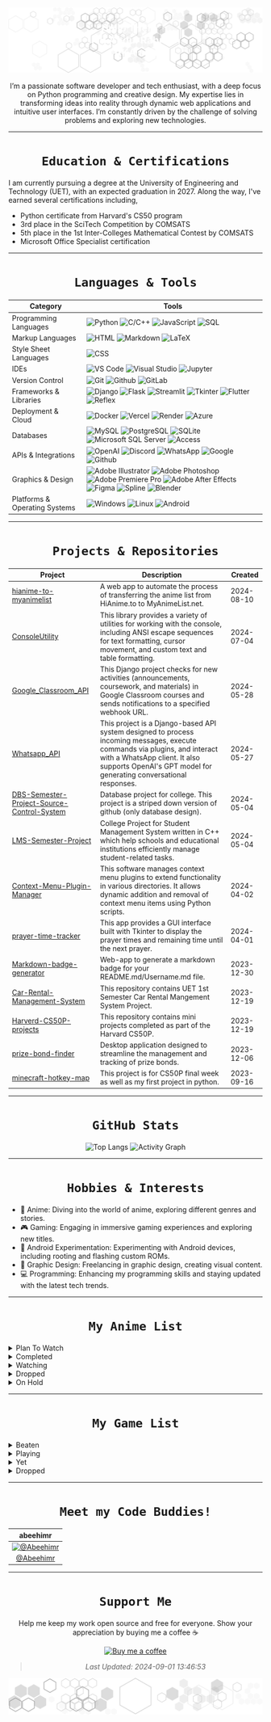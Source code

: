 <div align="center">

![I'm Abdul Rahman AKA abd](assets/svg/header.svg)

</div>

<div align="center">

I’m a passionate software developer and tech enthusiast, with a deep focus on Python programming and creative design. My expertise lies in transforming ideas into reality through dynamic web applications and intuitive user interfaces. I’m constantly driven by the challenge of solving problems and exploring new technologies.

</div>

<div align="center">

---
# `Education & Certifications`

</div>

I am currently pursuing a degree at the University of Engineering and Technology (UET), with an expected graduation in 2027. Along the way, I've earned several certifications including,

- Python certificate from Harvard's CS50 program
- 3rd place in the SciTech Competition by COMSATS
- 5th place in the 1st Inter-Colleges Mathematical Contest by COMSATS
- Microsoft Office Specialist certification

<div align="center">

---
# `Languages & Tools`

</div>

<div align="center">

| Category | Tools |
| --- | --- |
| Programming Languages | ![Python](https://img.shields.io/badge/Python-ffffff?logo=python&style=for-the-badge&color=000000&logoColor=3776AB) ![C/C++](https://img.shields.io/badge/C/C++-ffffff?logo=c%2B%2B&style=for-the-badge&color=000000&logoColor=00599C) ![JavaScript](https://img.shields.io/badge/JavaScript-ffffff?logo=javascript&style=for-the-badge&color=000000&logoColor=F7DF1E) ![SQL](https://img.shields.io/badge/SQL-ffffff?logo=sql&style=for-the-badge&color=000000&logoColor=003B57) |
| Markup  Languages | ![HTML](https://img.shields.io/badge/HTML-ffffff?logo=html5&style=for-the-badge&color=000000&logoColor=E34F26) ![Markdown](https://img.shields.io/badge/Markdown-ffffff?logo=markdown&style=for-the-badge&color=000000&logoColor=ffffff) ![LaTeX](https://img.shields.io/badge/LaTeX-ffffff?logo=latex&style=for-the-badge&color=000000&logoColor=008080) |
| Style Sheet Languages | ![CSS](https://img.shields.io/badge/CSS-ffffff?logo=css3&style=for-the-badge&color=000000&logoColor=1572B6) |
| IDEs | ![VS Code](https://img.shields.io/badge/VS%20Code-ffffff?logo=visual-studio-code&style=for-the-badge&color=000000&logoColor=007ACC) ![Visual Studio](https://img.shields.io/badge/Visual%20Studio-ffffff?logo=visual-studio&style=for-the-badge&color=000000&logoColor=5C2D91) ![Jupyter](https://img.shields.io/badge/Jupyter-ffffff?logo=jupyter&style=for-the-badge&color=000000&logoColor=F37626) |
| Version Control | ![Git](https://img.shields.io/badge/Git-ffffff?logo=git&style=for-the-badge&color=000000&logoColor=F05032) ![Github](https://img.shields.io/badge/Github-ffffff?logo=github&style=for-the-badge&color=000000&logoColor=ffffff) ![GitLab](https://img.shields.io/badge/GitLab-ffffff?logo=gitlab&style=for-the-badge&color=000000&logoColor=FCA121) |
| Frameworks & Libraries | ![Django](https://img.shields.io/badge/Django-ffffff?logo=django&style=for-the-badge&color=000000&logoColor=092E20) ![Flask](https://img.shields.io/badge/Flask-ffffff?logo=flask&style=for-the-badge&color=000000&logoColor=ffffff) ![Streamlit](https://img.shields.io/badge/Streamlit-ffffff?logo=streamlit&style=for-the-badge&color=000000&logoColor=ff4f4f) ![Tkinter](https://img.shields.io/badge/Tkinter-ffffff?logo=tkinter&style=for-the-badge&color=000000&logoColor=ff4f4f) ![Flutter](https://img.shields.io/badge/Flutter-ffffff?logo=flutter&style=for-the-badge&color=000000&logoColor=02569B) ![Reflex](https://img.shields.io/badge/Reflex-ffffff?logo=reflex&style=for-the-badge&color=000000&logoColor=02569B) |
| Deployment & Cloud | ![Docker](https://img.shields.io/badge/Docker-ffffff?logo=docker&style=for-the-badge&color=000000&logoColor=2496ED) ![Vercel](https://img.shields.io/badge/Vercel-ffffff?logo=vercel&style=for-the-badge&color=000000&logoColor=ffffff) ![Render](https://img.shields.io/badge/Render-ffffff?logo=render&style=for-the-badge&color=000000&logoColor=ffffff) ![Azure](https://img.shields.io/badge/Azure-ffffff?logo=azure&style=for-the-badge&color=000000&logoColor=0089D6) |
| Databases | ![MySQL](https://img.shields.io/badge/MySQL-ffffff?logo=mysql&style=for-the-badge&color=000000&logoColor=4479A1) ![PostgreSQL](https://img.shields.io/badge/PostgreSQL-ffffff?logo=postgresql&style=for-the-badge&color=000000&logoColor=336791) ![SQLite](https://img.shields.io/badge/SQLite-ffffff?logo=sqlite&style=for-the-badge&color=000000&logoColor=003B57) ![Microsoft SQL Server](https://img.shields.io/badge/Microsoft%20SQL%20Server-ffffff?logo=microsoft-sql-server&style=for-the-badge&color=000000&logoColor=CC2927) ![Access](https://img.shields.io/badge/Access-ffffff?logo=access&style=for-the-badge&color=000000&logoColor=A4373A) |
| APIs & Integrations | ![OpenAI](https://img.shields.io/badge/OpenAI-ffffff?logo=openai&style=for-the-badge&color=000000&logoColor=FF0084) ![Discord](https://img.shields.io/badge/Discord-ffffff?logo=discord&style=for-the-badge&color=000000&logoColor=5865F2) ![WhatsApp](https://img.shields.io/badge/WhatsApp-ffffff?logo=whatsapp&style=for-the-badge&color=000000&logoColor=25D366) ![Google](https://img.shields.io/badge/Google-ffffff?logo=google&style=for-the-badge&color=000000&logoColor=4285F4) ![Github](https://img.shields.io/badge/Github-ffffff?logo=github&style=for-the-badge&color=000000&logoColor=ffffff) |
| Graphics & Design | ![Adobe Illustrator](https://img.shields.io/badge/Adobe%20Illustrator-ffffff?logo=adobe-illustrator&style=for-the-badge&color=000000&logoColor=FF9A00) ![Adobe Photoshop](https://img.shields.io/badge/Adobe%20Photoshop-ffffff?logo=adobe-photoshop&style=for-the-badge&color=000000&logoColor=31A8FF) ![Adobe Premiere Pro](https://img.shields.io/badge/Adobe%20Premiere%20Pro-ffffff?logo=adobe-premiere-pro&style=for-the-badge&color=000000&logoColor=9999FF) ![Adobe After Effects](https://img.shields.io/badge/Adobe%20After%20Effects-ffffff?logo=adobe-after-effects&style=for-the-badge&color=000000&logoColor=9999FF) ![Figma](https://img.shields.io/badge/Figma-ffffff?logo=figma&style=for-the-badge&color=000000&logoColor=F24E1E) ![Spline](https://img.shields.io/badge/Spline-ffffff?logo=spline&style=for-the-badge&color=000000&logoColor=FF4F4F) ![Blender](https://img.shields.io/badge/Blender-ffffff?logo=blender&style=for-the-badge&color=000000&logoColor=F5792A) |
| Platforms & Operating Systems | ![Windows](https://img.shields.io/badge/Windows-ffffff?logo=windows&style=for-the-badge&color=000000&logoColor=0078D6) ![Linux](https://img.shields.io/badge/Linux-ffffff?logo=linux&style=for-the-badge&color=000000&logoColor=FCC624) ![Android](https://img.shields.io/badge/Android-ffffff?logo=android&style=for-the-badge&color=000000&logoColor=3DDC84) |

</div>

<div align="center">

---
# `Projects & Repositories`

</div>

<div align="center">

| Project | Description | Created |
| --- | --- | --- |
| [hianime-to-myanimelist](https://github.com/abdbbdii/hianime-to-myanimelist) | A web app to automate the process of transferring the anime list from HiAnime.to to MyAnimeList.net. | 2024-08-10 |
| [ConsoleUtility](https://github.com/abdbbdii/ConsoleUtility) | This library provides a variety of utilities for working with the console, including ANSI escape sequences for text formatting, cursor movement, and custom text and table formatting. | 2024-07-04 |
| [Google_Classroom_API](https://github.com/abdbbdii/Google_Classroom_API) | This Django project checks for new activities (announcements, coursework, and materials) in Google Classroom courses and sends notifications to a specified webhook URL. | 2024-05-28 |
| [Whatsapp_API](https://github.com/abdbbdii/Whatsapp_API) | This project is a Django-based API system designed to process incoming messages, execute commands via plugins, and interact with a WhatsApp client. It also supports OpenAI's GPT model for generating conversational responses. | 2024-05-27 |
| [DBS-Semester-Project-Source-Control-System](https://github.com/abdbbdii/DBS-Semester-Project-Source-Control-System) | Database project for college. This project is a striped down version of github (only database design). | 2024-05-04 |
| [LMS-Semester-Project](https://github.com/abdbbdii/LMS-Semester-Project) | College Project for Student Management System written in C++ which help schools and educational institutions efficiently manage student-related tasks. | 2024-05-04 |
| [Context-Menu-Plugin-Manager](https://github.com/abdbbdii/Context-Menu-Plugin-Manager) | This software manages context menu plugins to extend functionality in various directories. It allows dynamic addition and removal of context menu items using Python scripts. | 2024-04-02 |
| [prayer-time-tracker](https://github.com/abdbbdii/prayer-time-tracker) | This app provides a GUI interface built with Tkinter to display the prayer times and remaining time until the next prayer. | 2024-04-01 |
| [Markdown-badge-generator](https://github.com/abdbbdii/Markdown-badge-generator) | Web-app to generate a markdown badge for your README.md/Username.md file. | 2023-12-30 |
| [Car-Rental-Management-System](https://github.com/abdbbdii/Car-Rental-Management-System) | This repository contains UET 1st Semester Car Rental Mangement System Project. | 2023-12-19 |
| [Harverd-CS50P-projects](https://github.com/abdbbdii/Harverd-CS50P-projects) | This repository contains mini projects completed as part of the Harvard CS50P. | 2023-12-19 |
| [prize-bond-finder](https://github.com/abdbbdii/prize-bond-finder) | Desktop application designed to streamline the management and tracking of prize bonds. | 2023-12-06 |
| [minecraft-hotkey-map](https://github.com/abdbbdii/minecraft-hotkey-map) | This project is for CS50P final week as well as my first project in python. | 2023-09-16 |

</div>

<div align="center">

---
# `GitHub Stats`

</div>

<div align="center">

![Top Langs](https://github-readme-stats.vercel.app/api/top-langs/?username=abdbbdii&theme=github_dark&hide_border=true&layout=compact&card_width=1000&title_color=adbac7)
![Activity Graph](https://github-readme-activity-graph.vercel.app/graph?username=abdbbdii&theme=github-dark&custom_title=abd's%20this%20month%20activity%20on%20Github&hide_border=true&line=adbac7&color=adbac7)

</div>

<div align="center">

---
# `Hobbies & Interests`

</div>

- 🌟 Anime: Diving into the world of anime, exploring different genres and stories.
- 🎮 Gaming: Engaging in immersive gaming experiences and exploring new titles.
- 🤖 Android Experimentation: Experimenting with Android devices, including rooting and flashing custom ROMs.
- 🎨 Graphic Design: Freelancing in graphic design, creating visual content.
- 💻 Programming: Enhancing my programming skills and staying updated with the latest tech trends.

<div align="center">

---
# `My Anime List`

</div>

<details><summary>Plan To Watch</summary>

<div align="center">

| 91 Days | Akame ga Kill! | Boku no Hero Ac...demia | Chuunibyou demo...itai! |
| :---: | :---: | :---: | :---: |
| ![91 Days](https://cdn.myanimelist.net/images/anime/13/80515.webp) | ![Akame ga Kill!](https://cdn.myanimelist.net/images/anime/1429/95946.jpg) | ![Boku no Hero Academia](https://cdn.myanimelist.net/images/anime/10/78745.jpg) | ![Chuunibyou demo Koi ga Shitai!](https://cdn.myanimelist.net/images/anime/1905/142840.jpg) |

</div>

<div align="center">

| Code Geass: Han...louch | Code Geass: Han...orium | Death Parade | Gake no Ue no Ponyo |
| :---: | :---: | :---: | :---: |
| ![Code Geass: Hangyaku no Lelouch](https://cdn.myanimelist.net/images/anime/1032/135088.webp) | ![Code Geass: Hangyaku no Lelouch R2 Picture Drama - Last Moratorium](https://cdn.myanimelist.net/images/anime/2/88062.jpg) | ![Death Parade](https://cdn.myanimelist.net/images/anime/5/71553.jpg) | ![Gake no Ue no Ponyo](https://cdn.myanimelist.net/images/anime/1331/138727.webp) |

</div>

<div align="center">

| Haikyuu!! | Hal | Horimiya | Howl no Ugoku Shiro |
| :---: | :---: | :---: | :---: |
| ![Haikyuu!!](https://cdn.myanimelist.net/images/anime/7/76014.jpg) | ![Hal](https://cdn.myanimelist.net/images/anime/6/46549.webp) | ![Horimiya](https://cdn.myanimelist.net/images/anime/1695/111486.jpg) | ![Howl no Ugoku Shiro](https://cdn.myanimelist.net/images/anime/1470/138723.jpg) |

</div>

<div align="center">

| Kage no Jitsury...u-hen | Kaijuu 8-gou Movie | Kengan Ashura Part 2 | Kimitachi wa Do...ru ka |
| :---: | :---: | :---: | :---: |
| ![Kage no Jitsuryokusha ni Naritakute! Movie: Zankyou-hen](https://cdn.myanimelist.net/images/anime/1570/140518.jpg) | ![Kaijuu 8-gou Movie](https://cdn.myanimelist.net/images/anime/1835/144661.jpg) | ![Kengan Ashura Part 2](https://cdn.myanimelist.net/images/anime/1546/102680.jpg) | ![Kimitachi wa Dou Ikiru ka](https://cdn.myanimelist.net/images/anime/1126/139654.jpg) |

</div>

<div align="center">

| Kiseijuu: Sei n...ritsu | Kobayashi-san C...ragon | Kono Subarashii...wo! 2 | Kotonoha no Niwa |
| :---: | :---: | :---: | :---: |
| ![Kiseijuu: Sei no Kakuritsu](https://cdn.myanimelist.net/images/anime/3/73178.jpg) | ![Kobayashi-san Chi no Maid Dragon](https://cdn.myanimelist.net/images/anime/5/85434.jpg) | ![Kono Subarashii Sekai ni Shukufuku wo! 2](https://cdn.myanimelist.net/images/anime/2/83188.jpg) | ![Kotonoha no Niwa](https://cdn.myanimelist.net/images/anime/1597/112995.jpg) |

</div>

<div align="center">

| Ninja Kamui | Omoide no Marnie | Shikanoko Nokon...antan | Shin no Nakama ...shita |
| :---: | :---: | :---: | :---: |
| ![Ninja Kamui](https://cdn.myanimelist.net/images/anime/1142/141351.jpg) | ![Omoide no Marnie](https://cdn.myanimelist.net/images/anime/7/64293.webp) | ![Shikanoko Nokonoko Koshitantan](https://cdn.myanimelist.net/images/anime/1084/144617.jpg) | ![Shin no Nakama ja Nai to Yuusha no Party wo Oidasareta node, Henkyou de Slow Life suru Koto ni Shimashita](https://cdn.myanimelist.net/images/anime/1723/117854.jpg) |

</div>

<div align="center">

| Shinchou Yuusha...ugiru | Tenkuu no Shiro...aputa | Tensei shitara ...a Ken | Tonari no Kaibu...u-kun |
| :---: | :---: | :---: | :---: |
| ![Shinchou Yuusha: Kono Yuusha ga Ore Tueee Kuse ni Shinchou Sugiru](https://cdn.myanimelist.net/images/anime/1715/103419.jpg) | ![Tenkuu no Shiro Laputa](https://cdn.myanimelist.net/images/anime/5/37799.jpg) | ![Tensei shitara Slime Datta Ken](https://cdn.myanimelist.net/images/anime/1069/123309.jpg) | ![Tonari no Kaibutsu-kun](https://cdn.myanimelist.net/images/anime/4/39779.webp) |

</div>

<div align="center">

| Umi ga Kikoeru |
| :---: |
| ![Umi ga Kikoeru](https://cdn.myanimelist.net/images/anime/1498/131411.webp) |

</div>

</details>

<details><summary>Completed</summary>

<div align="center">

| Ano Hi Mita Han...Movie | Ansatsu Kyoushitsu | Ansatsu Kyoushi...eason | Bleach Movie 3:... Yobu |
| :---: | :---: | :---: | :---: |
| ![Ano Hi Mita Hana no Namae wo Bokutachi wa Mada Shiranai. Movie](https://cdn.myanimelist.net/images/anime/5/49993.jpg) | ![Ansatsu Kyoushitsu](https://cdn.myanimelist.net/images/anime/5/75639.webp) | ![Ansatsu Kyoushitsu 2nd Season](https://cdn.myanimelist.net/images/anime/8/77966.jpg) | ![Bleach Movie 3: Fade to Black - Kimi no Na wo Yobu](https://cdn.myanimelist.net/images/anime/3/64689.jpg) |

</div>

<div align="center">

| Boku no Kokoro ...Yatsu | Byousoku 5 Cent...meter | Chainsaw Man | Dark Gathering |
| :---: | :---: | :---: | :---: |
| ![Boku no Kokoro no Yabai Yatsu](https://cdn.myanimelist.net/images/anime/1545/133887.jpg) | ![Byousoku 5 Centimeter](https://cdn.myanimelist.net/images/anime/1410/112994.jpg) | ![Chainsaw Man](https://cdn.myanimelist.net/images/anime/1806/126216.jpg) | ![Dark Gathering](https://cdn.myanimelist.net/images/anime/1346/138731.jpg) |

</div>

<div align="center">

| Death Note: Rewrite | Dororo | Dr. Stone: New ...art 2 | Dr. Stone: Ryuusui |
| :---: | :---: | :---: | :---: |
| ![Death Note: Rewrite](https://cdn.myanimelist.net/images/anime/13/8518.jpg) | ![Dororo](https://cdn.myanimelist.net/images/anime/1879/100467.jpg) | ![Dr. Stone: New World Part 2](https://cdn.myanimelist.net/images/anime/1236/138696.jpg) | ![Dr. Stone: Ryuusui](https://cdn.myanimelist.net/images/anime/1071/124921.jpg) |

</div>

<div align="center">

| Dr. Stone: Ston... Wars | Jujutsu Kaisen | Jujutsu Kaisen ...Movie | Jujutsu Kaisen ...eason |
| :---: | :---: | :---: | :---: |
| ![Dr. Stone: Stone Wars](https://cdn.myanimelist.net/images/anime/1711/110614.jpg) | ![Jujutsu Kaisen](https://cdn.myanimelist.net/images/anime/1171/109222.jpg) | ![Jujutsu Kaisen 0 Movie](https://cdn.myanimelist.net/images/anime/1121/119044.webp) | ![Jujutsu Kaisen 2nd Season](https://cdn.myanimelist.net/images/anime/1792/138022.jpg) |

</div>

<div align="center">

| Kimetsu no Yaiba | Kimetsu no Yaib...a-hen | Kimetsu no Yaib...o-hen | Kimetsu no Yaib...o-hen |
| :---: | :---: | :---: | :---: |
| ![Kimetsu no Yaiba](https://cdn.myanimelist.net/images/anime/1286/99889.webp) | ![Kimetsu no Yaiba Movie: Mugen Ressha-hen](https://cdn.myanimelist.net/images/anime/1704/106947.jpg) | ![Kimetsu no Yaiba: Hashira Geiko-hen](https://cdn.myanimelist.net/images/anime/1565/142711.jpg) | ![Kimetsu no Yaiba: Katanakaji no Sato-hen](https://cdn.myanimelist.net/images/anime/1765/135099.jpg) |

</div>

<div align="center">

| Kimetsu no Yaib...u-hen | Kimi no Suizou ...betai | Koe no Katachi | Mushoku Tensei:... Dasu |
| :---: | :---: | :---: | :---: |
| ![Kimetsu no Yaiba: Yuukaku-hen](https://cdn.myanimelist.net/images/anime/1908/120036.jpg) | ![Kimi no Suizou wo Tabetai](https://cdn.myanimelist.net/images/anime/1768/93291.jpg) | ![Koe no Katachi](https://cdn.myanimelist.net/images/anime/1122/96435.webp) | ![Mushoku Tensei: Isekai Ittara Honki Dasu](https://cdn.myanimelist.net/images/anime/1530/117776.webp) |

</div>

<div align="center">

| Nakitai Watashi...aburu | Nichijou | One Punch Man 2...eason | One Punch Man 2...cials |
| :---: | :---: | :---: | :---: |
| ![Nakitai Watashi wa Neko wo Kaburu](https://cdn.myanimelist.net/images/anime/1045/106389.webp) | ![Nichijou](https://cdn.myanimelist.net/images/anime/3/75617.webp) | ![One Punch Man 2nd Season](https://cdn.myanimelist.net/images/anime/1247/122044.jpg) | ![One Punch Man 2nd Season Specials](https://cdn.myanimelist.net/images/anime/1618/103829.jpg) |

</div>

<div align="center">

| One Punch Man S...cials | Ore dake Level ...a Ken | Owari no Seraph | Owari no Seraph...n-hen |
| :---: | :---: | :---: | :---: |
| ![One Punch Man Specials](https://cdn.myanimelist.net/images/anime/1452/97840.jpg) | ![Ore dake Level Up na Ken](https://cdn.myanimelist.net/images/anime/1801/142390.jpg) | ![Owari no Seraph](https://cdn.myanimelist.net/images/anime/5/73474.jpg) | ![Owari no Seraph: Nagoya Kessen-hen](https://cdn.myanimelist.net/images/anime/9/76632.webp) |

</div>

<div align="center">

| Re:Zero kara Ha...katsu | Re:Zero kara Ha...Movie | Shigatsu wa Kim...o Uso | Shingeki no Kyojin |
| :---: | :---: | :---: | :---: |
| ![Re:Zero kara Hajimeru Isekai Seikatsu](https://cdn.myanimelist.net/images/anime/1522/128039.webp) | ![Re:Zero kara Hajimeru Isekai Seikatsu - Hyouketsu no Kizuna - Manner Movie](https://cdn.myanimelist.net/images/anime/1599/106827.jpg) | ![Shigatsu wa Kimi no Uso](https://cdn.myanimelist.net/images/anime/1405/143284.jpg) | ![Shingeki no Kyojin](https://cdn.myanimelist.net/images/anime/10/47347.jpg) |

</div>

<div align="center">

| Shingeki no Kyo...son 2 | Shingeki no Kyo...son 3 | Shingeki no Kyo...eason | Shingeki no Kyo...art 2 |
| :---: | :---: | :---: | :---: |
| ![Shingeki no Kyojin Season 2](https://cdn.myanimelist.net/images/anime/4/84177.webp) | ![Shingeki no Kyojin Season 3](https://cdn.myanimelist.net/images/anime/1173/92110.jpg) | ![Shingeki no Kyojin: The Final Season](https://cdn.myanimelist.net/images/anime/1000/110531.webp) | ![Shingeki no Kyojin: The Final Season Part 2](https://cdn.myanimelist.net/images/anime/1948/120625.webp) |

</div>

<div align="center">

| Sword Art Onlin...nline | Sword Art Online II | Sword Art Onlin...ation | Sword Art Onlin...world |
| :---: | :---: | :---: | :---: |
| ![Sword Art Online Alternative: Gun Gale Online](https://cdn.myanimelist.net/images/anime/1141/93288.webp) | ![Sword Art Online II](https://cdn.myanimelist.net/images/anime/1223/121999.jpg) | ![Sword Art Online: Alicization](https://cdn.myanimelist.net/images/anime/1993/93837.jpg) | ![Sword Art Online: Alicization - War of Underworld](https://cdn.myanimelist.net/images/anime/1630/103417.jpg) |

</div>

<div align="center">

| Sword Art Onlin...eason | Tenki no Ko | Tokyo Ghoul:re | Tokyo Ghoul:re ...eason |
| :---: | :---: | :---: | :---: |
| ![Sword Art Online: Alicization - War of Underworld 2nd Season](https://cdn.myanimelist.net/images/anime/1438/105106.jpg) | ![Tenki no Ko](https://cdn.myanimelist.net/images/anime/1880/101146.jpg) | ![Tokyo Ghoul:re](https://cdn.myanimelist.net/images/anime/1063/95086.webp) | ![Tokyo Ghoul:re 2nd Season](https://cdn.myanimelist.net/images/anime/1545/121995.jpg) |

</div>

<div align="center">

| Tokyo Revengers | Tokyo Revengers...n-hen | Tomodachi Game | Violet Evergard...ngyou |
| :---: | :---: | :---: | :---: |
| ![Tokyo Revengers](https://cdn.myanimelist.net/images/anime/1839/122012.jpg) | ![Tokyo Revengers: Seiya Kessen-hen](https://cdn.myanimelist.net/images/anime/1773/132313.jpg) | ![Tomodachi Game](https://cdn.myanimelist.net/images/anime/1247/121345.webp) | ![Violet Evergarden Gaiden: Eien to Jidou Shuki Ningyou](https://cdn.myanimelist.net/images/anime/1667/112943.jpg) |

</div>

<div align="center">

| Violet Evergard...Movie | Violet Evergard...Darou | Wind Breaker | Yakusoku no Nev...rland |
| :---: | :---: | :---: | :---: |
| ![Violet Evergarden Movie](https://cdn.myanimelist.net/images/anime/1825/110716.jpg) | ![Violet Evergarden: Kitto "Ai" wo Shiru Hi ga Kuru no Darou](https://cdn.myanimelist.net/images/anime/9/89993.jpg) | ![Wind Breaker](https://cdn.myanimelist.net/images/anime/1438/141816.jpg) | ![Yakusoku no Neverland](https://cdn.myanimelist.net/images/anime/1830/118780.webp) |

</div>

<div align="center">

| Youkoso Jitsury...tsu e | Youkoso Jitsury...eason |
| :---: | :---: |
| ![Youkoso Jitsuryoku Shijou Shugi no Kyoushitsu e](https://cdn.myanimelist.net/images/anime/5/86830.jpg) | ![Youkoso Jitsuryoku Shijou Shugi no Kyoushitsu e 2nd Season](https://cdn.myanimelist.net/images/anime/1010/124180.jpg) |

</div>

</details>

<details><summary>Watching</summary>

<div align="center">

| Ao no Exorcist | Fruits Basket 1...eason | Kaguya-sama wa ...ousen | Kaguya-sama wa ...ousen |
| :---: | :---: | :---: | :---: |
| ![Ao no Exorcist](https://cdn.myanimelist.net/images/anime/10/75195.webp) | ![Fruits Basket 1st Season](https://cdn.myanimelist.net/images/anime/1447/99827.webp) | ![Kaguya-sama wa Kokurasetai: Tensai-tachi no Renai Zunousen](https://cdn.myanimelist.net/images/anime/1295/106551.jpg) | ![Kaguya-sama wa Kokurasetai? Tensai-tachi no Renai Zunousen](https://cdn.myanimelist.net/images/anime/1764/106659.jpg) |

</div>

<div align="center">

| Steins;Gate 0 |
| :---: |
| ![Steins;Gate 0](https://cdn.myanimelist.net/images/anime/1375/93521.webp) |

</div>

</details>

<details><summary>Dropped</summary>

<div align="center">

| Cyberpunk: Edge...nners | Elfen Lied | Sousou no Frieren | Tekken: Bloodline |
| :---: | :---: | :---: | :---: |
| ![Cyberpunk: Edgerunners](https://cdn.myanimelist.net/images/anime/1818/126435.jpg) | ![Elfen Lied](https://cdn.myanimelist.net/images/anime/1780/121555.webp) | ![Sousou no Frieren](https://cdn.myanimelist.net/images/anime/1015/138006.jpg) | ![Tekken: Bloodline](https://cdn.myanimelist.net/images/anime/1842/127170.jpg) |

</div>

<div align="center">

| Trigun Stampede | Tsuki ga Michib...uchuu |
| :---: | :---: |
| ![Trigun Stampede](https://cdn.myanimelist.net/images/anime/1426/129194.jpg) | ![Tsuki ga Michibiku Isekai Douchuu](https://cdn.myanimelist.net/images/anime/1950/116474.webp) |

</div>

</details>

<details><summary>On Hold</summary>

<div align="center">

| Kiniro Mosaic | Kusuriya no Hit...igoto | Tokyo Revengers...u-hen |
| :---: | :---: | :---: |
| ![Kiniro Mosaic](https://cdn.myanimelist.net/images/anime/1793/117610.webp) | ![Kusuriya no Hitorigoto](https://cdn.myanimelist.net/images/anime/1708/138033.jpg) | ![Tokyo Revengers: Tenjiku-hen](https://cdn.myanimelist.net/images/anime/1853/139843.jpg) |

</div>

</details>

<div align="center">

---
# `My Game List`

</div>

<details><summary>Beaten</summary>

<div align="center">

| Planet of Lana | Little Nightmares II | Ori and the Wil...Wisps | Gris |
| :---: | :---: | :---: | :---: |
| ![Planet of Lana](https://media.rawg.io/media/crop/600/400/games/c61/c61a8959e0cb3cdcb2bd52a2f3aa0c2c.jpg) | ![Little Nightmares II](https://media.rawg.io/media/crop/600/400/games/c2a/c2a7dc4540eb79aaff7099ae691105d3.jpg) | ![Ori and the Will of the Wisps](https://media.rawg.io/media/crop/600/400/games/718/71891d2484a592d871e91dc826707e1c.jpg) | ![Gris](https://media.rawg.io/media/crop/600/400/games/51c/51c430f1795c79b78f863a9f22dc422d.jpg) |

</div>

<div align="center">

| Among Us | Asphalt 9: Legends | Minecraft: Stor...n Two | Little Nightmares |
| :---: | :---: | :---: | :---: |
| ![Among Us](https://media.rawg.io/media/crop/600/400/games/e74/e74458058b35e01c1ae3feeb39a3f724.jpg) | ![Asphalt 9: Legends](https://media.rawg.io/media/crop/600/400/games/e96/e96d3582bf1bd6dbe6edae5319dcdb83.jpg) | ![Minecraft: Story Mode — Season Two](https://media.rawg.io/media/crop/600/400/games/5eb/5ebb2eff31f782b5ca986353dbfb8694.jpg) | ![Little Nightmares](https://media.rawg.io/media/crop/600/400/games/8a0/8a02f84a5916ede2f923b88d5f8217ba.jpg) |

</div>

<div align="center">

| What Remains of...Finch | INSIDE | Ori and the Bli...ition | Minecraft: Stor... Mode |
| :---: | :---: | :---: | :---: |
| ![What Remains of Edith Finch](https://media.rawg.io/media/crop/600/400/games/34e/34e100b1f648de99f32d477065f04653.jpg) | ![INSIDE](https://media.rawg.io/media/crop/600/400/games/d5a/d5a24f9f71315427fa6e966fdd98dfa6.jpg) | ![Ori and the Blind Forest: Definitive Edition](https://media.rawg.io/media/crop/600/400/games/04a/04a7e7e185fb51493bdcbe1693a8b3dc.jpg) | ![Minecraft: Story Mode](https://media.rawg.io/media/crop/600/400/games/a5e/a5e718412ecc9fc7008b59b2e2a29da1.jpg) |

</div>

<div align="center">

| BADLAND: Game o...ition | Grand Theft Auto V | FEZ | Portal 2 |
| :---: | :---: | :---: | :---: |
| ![BADLAND: Game of the Year Edition](https://media.rawg.io/media/crop/600/400/screenshots/6a3/6a3ee4e7f0466634bf2aec806688f7cf.jpg) | ![Grand Theft Auto V](https://media.rawg.io/media/crop/600/400/games/20a/20aa03a10cda45239fe22d035c0ebe64.jpg) | ![FEZ](https://media.rawg.io/media/crop/600/400/games/4cb/4cb855e8ef1578415a928e53c9f51867.png) | ![Portal 2](https://media.rawg.io/media/crop/600/400/games/2ba/2bac0e87cf45e5b508f227d281c9252a.jpg) |

</div>

<div align="center">

| Limbo | Assassin's Creed II | Portal | Need for Speed:...und 2 |
| :---: | :---: | :---: | :---: |
| ![Limbo](https://media.rawg.io/media/crop/600/400/games/942/9424d6bb763dc38d9378b488603c87fa.jpg) | ![Assassin's Creed II](https://media.rawg.io/media/crop/600/400/games/1be/1bed7fae69d1004c09dfe1101d5a3a94.jpg) | ![Portal](https://media.rawg.io/media/crop/600/400/games/7fa/7fa0b586293c5861ee32490e953a4996.jpg) | ![Need for Speed: Underground 2](https://media.rawg.io/media/crop/600/400/games/dc6/dc68ca77e06ad993aade7faf645f5ec2.jpg) |

</div>

<div align="center">

| Grand Theft Aut...dreas | Grand Theft Aut... City | Super Mario Bros. |
| :---: | :---: | :---: |
| ![Grand Theft Auto: San Andreas](https://media.rawg.io/media/crop/600/400/games/960/960b601d9541cec776c5fa42a00bf6c4.jpg) | ![Grand Theft Auto: Vice City](https://media.rawg.io/media/crop/600/400/games/13a/13a528ac9cf48bbb6be5d35fe029336d.jpg) | ![Super Mario Bros.](https://media.rawg.io/media/crop/600/400/games/154/154fea9689109f26c49c6a2db6263ef9.jpg) |

</div>

</details>

<details><summary>Playing</summary>

<div align="center">

| Stray | Valorant | Celeste | Minecraft |
| :---: | :---: | :---: | :---: |
| ![Stray](https://media.rawg.io/media/crop/600/400/games/cd3/cd3c9c7d3e95cb1608fd6250f1b90b7a.jpg) | ![Valorant](https://media.rawg.io/media/crop/600/400/games/b11/b11127b9ee3c3701bd15b9af3286d20e.jpg) | ![Celeste](https://media.rawg.io/media/crop/600/400/games/594/59487800889ebac294c7c2c070d02356.jpg) | ![Minecraft](https://media.rawg.io/media/crop/600/400/games/b4e/b4e4c73d5aa4ec66bbf75375c4847a2b.jpg) |

</div>

</details>

<details><summary>Yet</summary>

<div align="center">

| Hollow Knight |
| :---: |
| ![Hollow Knight](https://media.rawg.io/media/crop/600/400/games/4cf/4cfc6b7f1850590a4634b08bfab308ab.jpg) |

</div>

</details>

<details><summary>Dropped</summary>

<div align="center">

| Somerville | Cuphead: The De...ourse | Need for Speed ...yback | Unravel |
| :---: | :---: | :---: | :---: |
| ![Somerville](https://media.rawg.io/media/crop/600/400/games/4fa/4fa26d7d2a9bd1deed199291668690a3.jpg) | ![Cuphead: The Delicious Last Course](https://media.rawg.io/media/crop/600/400/games/01b/01b85423bbfb5f8bc6bcf29dc0cfd6d9.jpg) | ![Need for Speed Payback](https://media.rawg.io/media/crop/600/400/games/a57/a57e3c73ca46cbf55b526c828e3545c0.jpg) | ![Unravel](https://media.rawg.io/media/crop/600/400/games/cfe/cfe114c081281960bd79ace5209c0a4a.jpg) |

</div>

<div align="center">

| Asphalt 8: Airborne | The Swapper | Don't Starve | Need for Speed:... Game |
| :---: | :---: | :---: | :---: |
| ![Asphalt 8: Airborne](https://media.rawg.io/media/crop/600/400/screenshots/8a0/8a08bbf37f602041183946d0b029d218.jpg) | ![The Swapper](https://media.rawg.io/media/crop/600/400/games/6fc/6fcb1c529c764700d55f3bbc1b0fbb5b.jpg) | ![Don't Starve](https://media.rawg.io/media/crop/600/400/games/f3e/f3eec35c6218dcfd93a537751e6bfa61.jpg) | ![Need for Speed: Most Wanted - A Criterion Game](https://media.rawg.io/media/crop/600/400/games/228/228e21229213695c8f6697a6b3387a2b.jpg) |

</div>

<div align="center">

| Need For Speed:...anted | Super Mario Wor...nce 2 | Super Mario Advance | Super Mario Wor...sland |
| :---: | :---: | :---: | :---: |
| ![Need For Speed: Most Wanted](https://media.rawg.io/media/crop/600/400/games/41b/41ba37b6a3e706dc1d27d49afbf0f72a.jpg) | ![Super Mario World: Super Mario Advance 2](https://media.rawg.io/media/crop/600/400/games/413/4135e800918b4d9c0f6094ccd003a054.jpg) | ![Super Mario Advance](https://media.rawg.io/media/crop/600/400/games/315/315369a4de9c90fd7046c3006aaf908f.jpg) | ![Super Mario World 2: Yoshi's Island](https://media.rawg.io/media/crop/600/400/games/98d/98d8fbc56c9a322a84ee38128e487bc8.jpg) |

</div>

<div align="center">

| Super Mario World |
| :---: |
| ![Super Mario World](https://media.rawg.io/media/crop/600/400/games/3bb/3bb2c8d774c3a83eb2c17d0d3d51f020.jpg) |

</div>

</details>

<div align="center">

---
# `Meet my Code Buddies!`

</div>

<div align="center">

| abeehimr |
| :---: |
| [![@Abeehimr](https://github.com/Abeehimr.png?size=150)](https://github.com/Abeehimr) |
| [@Abeehimr](https://github.com/Abeehimr) |

</div>

<div align="center">

---
# `Support Me`

</div>

<div align="center">

Help me keep my work open source and free for everyone. Show your appreciation by buying me a coffee ☕️

[![Buy me a coffee](https://img.shields.io/badge/Buy%20me%20a%20coffee-ffffff?logo=buymeacoffee&style=for-the-badge&color=ffdd00&logoColor=000000)](https://www.buymeacoffee.com/abdbbdii)

</div>

<div align="center">

> _Last Updated: 2024-09-01 13:46:53_

</div>

<div align="center">

![footer](assets/svg/footer.svg)

</div>